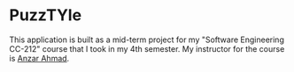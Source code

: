 # PuzzTYle
This application is built as a mid-term project for my "Software Engineering CC-212" course that I took in my 4th semester.
My instructor for the course is <a href="https://www.linkedin.com/in/anzar-ahmad-93026b7/" target="_blank">Anzar Ahmad</a>.
